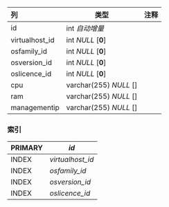 | 列             | 类型                   | 注释 |
| :------------- | ---------------------- | ---- |
| id             | int *自动增量*         |      |
| virtualhost_id | int *NULL* [**0**]     |      |
| osfamily_id    | int *NULL* [**0**]     |      |
| osversion_id   | int *NULL* [**0**]     |      |
| oslicence_id   | int *NULL* [**0**]     |      |
| cpu            | varchar(255) *NULL* [] |      |
| ram            | varchar(255) *NULL* [] |      |
| managementip   | varchar(255) *NULL* [] |      |

### 索引

| PRIMARY | *id*             |
| :------ | ---------------- |
| INDEX   | *virtualhost_id* |
| INDEX   | *osfamily_id*    |
| INDEX   | *osversion_id*   |
| INDEX   | *oslicence_id*   |